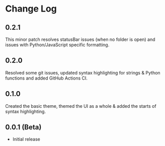 # Change Log

## 0.2.1

This minor patch resolves statusBar issues (when no folder is open) and issues with Python/JavaScript specific formatting.

## 0.2.0

Resolved some git issues, updated syntax highlighting for strings & Python functions and added GitHub Actions CI.

## 0.1.0

Created the basic theme, themed the UI as a whole & added the starts of syntax highlighting.

## 0.0.1 (Beta)

- Initial release

